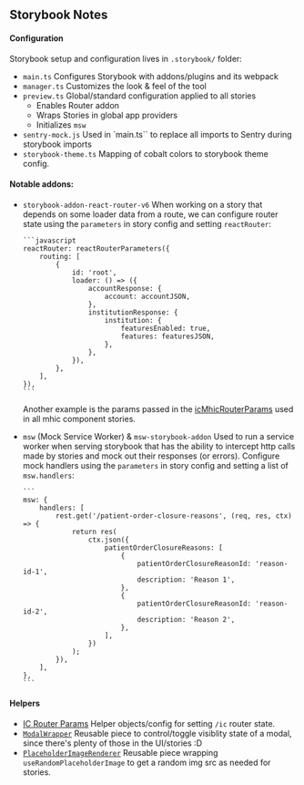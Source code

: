 ## Storybook Notes

#### Configuration

Storybook setup and configuration lives in `.storybook/` folder:

-   `main.ts` Configures Storybook with addons/plugins and its webpack
-   `manager.ts` Customizes the look & feel of the tool
-   `preview.ts` Global/standard configuration applied to all stories
    -   Enables Router addon
    -   Wraps Stories in global app providers
    -   Initializes `msw`
-   `sentry-mock.js` Used in `main.ts`` to replace all imports to Sentry during storybook imports
-   `storybook-theme.ts` Mapping of cobalt colors to storybook theme config.

#### Notable addons:

-   `storybook-addon-react-router-v6`
    When working on a story that depends on some loader data from a route, we can configure router state using the `parameters` in story config and setting `reactRouter`:

        ```javascript
        reactRouter: reactRouterParameters({
        	routing: [
        		{
        			id: 'root',
        			loader: () => ({
        				accountResponse: {
        					account: accountJSON,
        				},
        				institutionResponse: {
        					institution: {
        						featuresEnabled: true,
        						features: featuresJSON,
        					},
        				},
        			}),
        		},
        	],
        }),
        ```

    Another example is the params passed in the [icMhicRouterParams](ic-router-params.tsx) used in all mhic component stories.

-   `msw` (Mock Service Worker) & `msw-storybook-addon`
    Used to run a service worker when serving storybook that has the ability to intercept http calls made by stories and mock out their responses (or errors). Configure mock handlers using the `parameters` in story config and setting a list of `msw.handlers`:

        ```
        msw: {
        	handlers: [
        		rest.get('/patient-order-closure-reasons', (req, res, ctx) => {
        			return res(
        				ctx.json({
        					patientOrderClosureReasons: [
        						{
        							patientOrderClosureReasonId: 'reason-id-1',
        							description: 'Reason 1',
        						},
        						{
        							patientOrderClosureReasonId: 'reason-id-2',
        							description: 'Reason 2',
        						},
        					],
        				})
        			);
        		}),
        	],
        },
        ```

#### Helpers

-   [IC Router Params](./ic-router-params.tsx)
    Helper objects/config for setting `/ic` router state.
-   [`ModalWrapper`](./modal-wrapper.tsx)
    Reusable piece to control/toggle visiblity state of a modal, since there's plenty of those in the UI/stories :D
-   [`PlaceholderImageRenderer`](./placeholder-image-renderer.tsx)
    Reusable piece wrapping `useRandomPlaceholderImage` to get a random img src as needed for stories.
